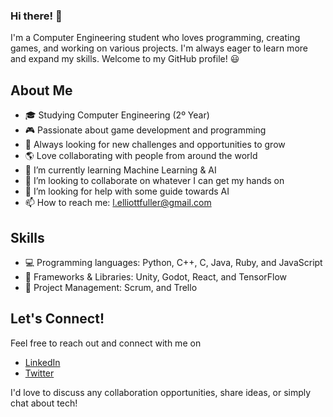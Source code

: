 ### Hi there! :wave: 
I'm a Computer Engineering student who loves programming, creating games, and working on various projects. I'm always eager to learn more and expand my skills. Welcome to my GitHub profile! :smiley:

## About Me
- :mortar_board: Studying Computer Engineering (2º Year)
- :video_game: Passionate about game development and programming
- :rocket: Always looking for new challenges and opportunities to grow
- :earth_americas: Love collaborating with people from around the world
- 🌱 I’m currently learning Machine Learning & AI
- 👯 I’m looking to collaborate on whatever I can get my hands on
- 🤔 I’m looking for help with some guide towards AI
- 📫 How to reach me: l.elliottfuller@gmail.com

## Skills
- :computer: Programming languages: Python, C++, C, Java, Ruby, and JavaScript
- :wrench: Frameworks & Libraries: Unity, Godot, React, and TensorFlow
- :construction_worker: Project Management: Scrum, and Trello

## Let's Connect!
Feel free to reach out and connect with me on 
- [LinkedIn](https://www.linkedin.com/in/leon-elliott-fuller-b48b7123a/)
- [Twitter](https://twitter.com/LeonFullxr?s=20)

I'd love to discuss any collaboration opportunities, share ideas, or simply chat about tech!
